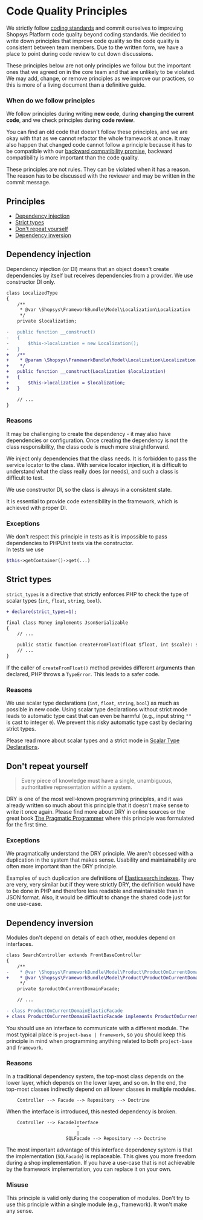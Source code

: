# Code Quality Principles

We strictly follow [coding standards](coding-standards.md) and commit ourselves to improving Shopsys Platform code quality beyond coding standards.
We decided to write down principles that improve code quality so the code quality is consistent between team members.
Due to the written form, we have a place to point during code review to cut down discussions.

These principles below are not only principles we follow but the important ones that we agreed on in the core team and that are unlikely to be violated.
We may add, change, or remove principles as we improve our practices, so this is more of a living document than a definitive guide.

### When do we follow principles

We follow principles during writing **new code**, during **changing the current code**, and we check principles during **code review**.

You can find an old code that doesn't follow these principles, and we are okay with that as we cannot refactor the whole framework at once.
It may also happen that changed code cannot follow a principle because it has to be compatible with our [backward compatibility promise](backward-compatibility-promise.md), backward compatibility is more important than the code quality.

These principles are not rules. They can be violated when it has a reason.
The reason has to be discussed with the reviewer and may be written in the commit message.

## Principles

-   [Dependency injection](#dependency-injection)
-   [Strict types](#strict-types)
-   [Don't repeat yourself](#dont-repeat-yourself)
-   [Dependency inversion](#dependency-inversion)

## Dependency injection

Dependency injection (or DI) means that an object doesn't create dependencies by itself but receives dependencies from a provider.
We use constructor DI only.

```diff
class LocalizedType
{
    /**
     * @var \Shopsys\FrameworkBundle\Model\Localization\Localization
     */
    private $localization;

-   public function __construct()
-   {
-       $this->localization = new Localization();
-   }
+   /**
+    * @param \Shopsys\FrameworkBundle\Model\Localization\Localization $localization
+    */
+   public function __construct(Localization $localization)
+   {
+       $this->localization = $localization;
+   }

    // ...
}
```

### Reasons

It may be challenging to create the dependency - it may also have dependencies or configuration.
Once creating the dependency is not the class responsibility, the class code is much more straightforward.

We inject only dependencies that the class needs. It is forbidden to pass the service locator to the class.
With service locator injection, it is difficult to understand what the class really does (or needs), and such a class is difficult to test.

We use constructor DI, so the class is always in a consistent state.

It is essential to provide code extensibility in the framework, which is achieved with proper DI.

### Exceptions

We don't respect this principle in tests as it is impossible to pass dependencies to PHPUnit tests via the constructor.  
In tests we use

```php
$this->getContainer()->get(...)
```

## Strict types

`strict_types` is a directive that strictly enforces PHP to check the type of scalar types (`int`, `float`, `string`, `bool`).

```diff
+ declare(strict_types=1);

final class Money implements JsonSerializable
{
    // ...

    public static function createFromFloat(float $float, int $scale): self
    // ...
}
```

If the caller of `createFromFloat()` method provides different arguments than declared, PHP throws a `TypeError`.
This leads to a safer code.

### Reasons

We use scalar type declarations (`int`, `float`, `string`, `bool`) as much as possible in new code.
Using scalar type declarations without strict mode leads to automatic type cast that can even be harmful (e.g., input string `""` is cast to integer `0`).
We prevent this risky automatic type cast by declaring strict types.

Please read more about scalar types and a strict mode in [Scalar Type Declarations](https://wiki.php.net/rfc/scalar_type_hints_v5).

## Don't repeat yourself

> Every piece of knowledge must have a single, unambiguous, authoritative representation within a system.

DRY is one of the most well-known programming principles, and it was already written so much about this principle that it doesn't make sense to write it once again.
Please find more about DRY in online sources or the great book [The Pragmatic Programmer](https://pragprog.com/book/tpp/the-pragmatic-programmer) where this principle was formulated for the first time.

### Exceptions

We pragmatically understand the DRY principle. We aren't obsessed with a duplication in the system that makes sense.
Usability and maintainability are often more important than the DRY principle.

Examples of such duplication are definitions of [Elasticsearch indexes](https://github.com/shopsys/shopsys/tree/master/project-base/src/Resources/definition/product).
They are very, very similar but if they were strictly DRY, the definition would have to be done in PHP and therefore less readable and maintainable than in JSON format.
Also, it would be difficult to change the shared code just for one use-case.

## Dependency inversion

Modules don't depend on details of each other, modules depend on interfaces.

```diff
class SearchController extends FrontBaseController
{
    /**
-    * @var \Shopsys\FrameworkBundle\Model\Product\ProductOnCurrentDomainFacade
+    * @var \Shopsys\FrameworkBundle\Model\Product\ProductOnCurrentDomainFacadeInterface
     */
    private $productOnCurrentDomainFacade;

    // ...
```

```diff
- class ProductOnCurrentDomainElasticFacade
+ class ProductOnCurrentDomainElasticFacade implements ProductOnCurrentDomainFacadeInterface
```

You should use an interface to communicate with a different module.
The most typical place is `project-base | framework`, so you should keep this principle in mind when programming anything related to both `project-base` and `framework`.

### Reasons

In a traditional dependency system, the top-most class depends on the lower layer, which depends on the lower layer, and so on.
In the end, the top-most classes indirectly depend on all lower classes in multiple modules.

        Controller --> Facade --> Repository --> Doctrine

When the interface is introduced, this nested dependency is broken.

        Controller --> FacadeInterface
                              ^
                              |
                          SQLFacade --> Repository --> Doctrine

The most important advantage of this interface dependency system is that the implementation (`SQLFacade`) is replaceable.
This gives you more freedom during a shop implementation.
If you have a use-case that is not achievable by the framework implementation, you can replace it on your own.

### Misuse

This principle is valid only during the cooperation of modules.
Don't try to use this principle within a single module (e.g., framework). It won't make any sense.
